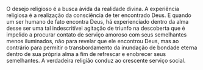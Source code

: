 ﻿O desejo religioso é a busca ávida da realidade divina. A experiência religiosa é a realização da consciência de ter encontrado Deus. E quando um ser humano de fato encontra Deus, há experienciado dentro da alma desse ser uma tal indescritível agitação de triunfo na descoberta que é impelido a procurar contato de serviço amoroso com seus semelhantes menos iluminados, não para revelar que ele encontrou Deus, mas ao contrário para permitir o transbordamento da inundação de bondade eterna dentro de sua própria alma a fim de refrescar e enobrecer seus semelhantes. A verdadeira religião conduz ao crescente serviço social.
